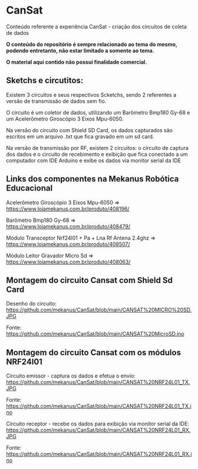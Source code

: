 # CanSat
Conteúdo referente a experiência CanSat - criação dos circuitos de coleta de dados

**O conteúdo do repositório é sempre relacionado ao tema do mesmo, podendo entretanto, não estar limitado a somente ao tema.**

**O material aqui contido não possui finalidade comercial.**


## Sketchs e circutitos:

Existem 3 circuitos e seus respectivos Scketchs, sendo 2 referentes a versão de transmissão de dados sem fio.

O circuito é um coletor de dados, utilizando um Barômetro Bmp180 Gy-68 e um Acelerômetro Giroscópio 3 Eixos Mpu-6050. 

Na versão do circuito com Shield SD Card, os dados capturados são escritos em um arquivo .txt que fica gravado em um sd card.

Na versão de transmissão por RF, existem 2 circuitos: o circuito de captura dos dados e o circuito de recebimento e exibição que fica conectado a um computador com IDE Arduino e exibe os dados via monitor serial da IDE


## Links dos componentes na Mekanus Robótica Educacional

Acelerômetro Giroscópio 3 Eixos Mpu-6050 => https://www.lojamekanus.com.br/produto/408196/

Barômetro Bmp180 Gy-68 => https://www.lojamekanus.com.br/produto/408479/

Módulo Transceptor Nrf24l01 + Pa + Lna Rf Antena 2.4ghz => https://www.lojamekanus.com.br/produto/408507/

Módulo Leitor Gravador Micro Sd => https://www.lojamekanus.com.br/produto/408063/

## Montagem do circuito Cansat com Shield Sd Card 

Desenho do circuito: https://github.com/mekanus/CanSat/blob/main/CANSAT%20MICRO%20SD.JPG

Fonte: https://github.com/mekanus/CanSat/blob/main/CANSAT%20MicroSD.ino


## Montagem do circuito Cansat com os módulos NRF24l01

Circuito emissor - captura os dados e efetua o envio: https://github.com/mekanus/CanSat/blob/main/CANSAT%20NRF24L01_TX.JPG

Fonte: https://github.com/mekanus/CanSat/blob/main/CANSAT%20NRF24L01_TX.ino

Circuito receptor - recebe os dados para exibição via monitor serial da IDE: https://github.com/mekanus/CanSat/blob/main/CANSAT%20NRF24L01_RX.JPG

Fonte: https://github.com/mekanus/CanSat/blob/main/CANSAT%20NRF24L01_RX.ino


